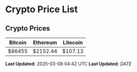 # Crypto Price List

## Crypto Prices
| Bitcoin | Ethereum | Litecoin |
| ------- | -------- | -------- |
| $86455 | $2152.44 | $107.13 |
**Last Updated:** 2025-03-08 04:42 UTC
**Last Updated:** $DATE$
